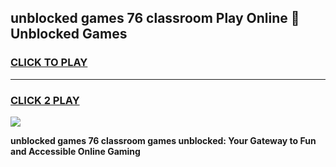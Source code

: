 
## unblocked games 76 classroom Play Online 👋 Unblocked Games
<h3>
<a href="https://premium.freeplayer.one?title=unblocked_games_76_classroom&ref=19F">CLICK TO PLAY</a></h3>
<hr>

<h3>
<a href="https://premium.freeplayer.one?title=unblocked_games_76_classroom&ref=19F">CLICK 2 PLAY</a>
  
</h3>

<a href="https://premium.freeplayer.one?title=unblocked_games_76_classroom&ref=19F"><img src="https://clearcache.store/games.png"></a>


**unblocked games 76 classroom games unblocked: Your Gateway to Fun and Accessible Online Gaming**
